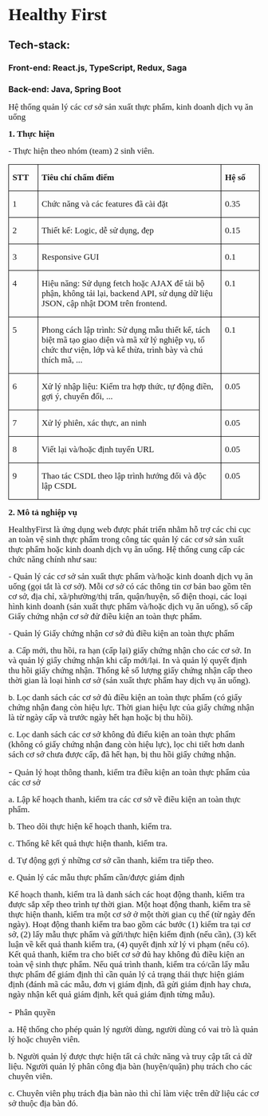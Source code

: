 <div class="container">

<div class="WordSection1">
<span style="font-size:13.0pt;font-family:&quot;Times New Roman&quot;,&quot;serif&quot;"><h1>Healthy First</h1></span>

<h2><b>
Tech-stack:
</b></h2>
<h3>Front-end: React.js, TypeScript, Redux, Saga</h3>
<h3>Back-end: Java, Spring Boot</h3>

<span style="font-size:13.0pt;
font-family:&quot;Times New Roman&quot;,&quot;serif&quot;">Hệ thống quản lý các cơ sở sản xuất thực phẩm, kinh doanh dịch vụ <span class="GramE">ăn</span> uống</span>

<span style="font-size:13.0pt;
font-family:&quot;Times New Roman&quot;,&quot;serif&quot;"></span>

**<span style="font-size:13.0pt;font-family:&quot;Times New Roman&quot;,&quot;serif&quot;">1. Thực hiện</span>**

<span style="font-size:13.0pt;
font-family:&quot;Times New Roman&quot;,&quot;serif&quot;">- Thực hiện <span class="GramE">theo</span> nhóm (team) 2 sinh viên.</span>

<span style="font-size:13.0pt;
font-family:&quot;Times New Roman&quot;,&quot;serif&quot;"></span>

<table class="MsoNormalTable" style="border-collapse:collapse;border:none;mso-border-alt:solid black .5pt;
 mso-border-themecolor:text1;mso-yfti-tbllook:1184;mso-padding-alt:0in 5.4pt 0in 5.4pt" cellspacing="0" cellpadding="0" border="1">

<tbody>

<tr style="mso-yfti-irow:0;mso-yfti-firstrow:yes">

<td style="width:36.9pt;border:solid black 1.0pt;
  mso-border-themecolor:text1;mso-border-alt:solid black .5pt;mso-border-themecolor:
  text1;padding:0in 5.4pt 0in 5.4pt" width="49" valign="top">

**<span style="font-size:13.0pt;font-family:&quot;Times New Roman&quot;,&quot;serif&quot;">STT</span>**

</td>

<td style="width:382.5pt;border:solid black 1.0pt;
  mso-border-themecolor:text1;border-left:none;mso-border-left-alt:solid black .5pt;
  mso-border-left-themecolor:text1;mso-border-alt:solid black .5pt;mso-border-themecolor:
  text1;padding:0in 5.4pt 0in 5.4pt" width="510" valign="top">

**<span style="font-size:13.0pt;font-family:&quot;Times New Roman&quot;,&quot;serif&quot;">Tiêu chí chấm điểm</span>**

</td>

<td style="width:59.4pt;border:solid black 1.0pt;
  mso-border-themecolor:text1;border-left:none;mso-border-left-alt:solid black .5pt;
  mso-border-left-themecolor:text1;mso-border-alt:solid black .5pt;mso-border-themecolor:
  text1;padding:0in 5.4pt 0in 5.4pt" width="79" valign="top">

**<span style="font-size:13.0pt;font-family:
  &quot;Times New Roman&quot;,&quot;serif&quot;">Hệ số</span>**

</td>

</tr>

<tr style="mso-yfti-irow:1">

<td style="width:36.9pt;border:solid black 1.0pt;
  mso-border-themecolor:text1;border-top:none;mso-border-top-alt:solid black .5pt;
  mso-border-top-themecolor:text1;mso-border-alt:solid black .5pt;mso-border-themecolor:
  text1;padding:0in 5.4pt 0in 5.4pt" width="49" valign="top">

<span style="font-size:13.0pt;font-family:&quot;Times New Roman&quot;,&quot;serif&quot;">1</span>

</td>

<td style="width:382.5pt;border-top:none;border-left:
  none;border-bottom:solid black 1.0pt;mso-border-bottom-themecolor:text1;
  border-right:solid black 1.0pt;mso-border-right-themecolor:text1;mso-border-top-alt:
  solid black .5pt;mso-border-top-themecolor:text1;mso-border-left-alt:solid black .5pt;
  mso-border-left-themecolor:text1;mso-border-alt:solid black .5pt;mso-border-themecolor:
  text1;padding:0in 5.4pt 0in 5.4pt" width="510" valign="top">

<span style="font-size:13.0pt;font-family:&quot;Times New Roman&quot;,&quot;serif&quot;">Chức năng và các features đã cài đặt</span>

</td>

<td style="width:59.4pt;border-top:none;border-left:none;
  border-bottom:solid black 1.0pt;mso-border-bottom-themecolor:text1;
  border-right:solid black 1.0pt;mso-border-right-themecolor:text1;mso-border-top-alt:
  solid black .5pt;mso-border-top-themecolor:text1;mso-border-left-alt:solid black .5pt;
  mso-border-left-themecolor:text1;mso-border-alt:solid black .5pt;mso-border-themecolor:
  text1;padding:0in 5.4pt 0in 5.4pt" width="79" valign="top">

<span style="font-size:13.0pt;font-family:&quot;Times New Roman&quot;,&quot;serif&quot;">0.35</span>

</td>

</tr>

<tr style="mso-yfti-irow:2">

<td style="width:36.9pt;border:solid black 1.0pt;
  mso-border-themecolor:text1;border-top:none;mso-border-top-alt:solid black .5pt;
  mso-border-top-themecolor:text1;mso-border-alt:solid black .5pt;mso-border-themecolor:
  text1;padding:0in 5.4pt 0in 5.4pt" width="49" valign="top">

<span style="font-size:13.0pt;font-family:&quot;Times New Roman&quot;,&quot;serif&quot;">2</span>

</td>

<td style="width:382.5pt;border-top:none;border-left:
  none;border-bottom:solid black 1.0pt;mso-border-bottom-themecolor:text1;
  border-right:solid black 1.0pt;mso-border-right-themecolor:text1;mso-border-top-alt:
  solid black .5pt;mso-border-top-themecolor:text1;mso-border-left-alt:solid black .5pt;
  mso-border-left-themecolor:text1;mso-border-alt:solid black .5pt;mso-border-themecolor:
  text1;padding:0in 5.4pt 0in 5.4pt" width="510" valign="top">

<span style="font-size:13.0pt;font-family:&quot;Times New Roman&quot;,&quot;serif&quot;">Thiết kế: Logic, dễ sử dụng, đẹp</span>

</td>

<td style="width:59.4pt;border-top:none;border-left:none;
  border-bottom:solid black 1.0pt;mso-border-bottom-themecolor:text1;
  border-right:solid black 1.0pt;mso-border-right-themecolor:text1;mso-border-top-alt:
  solid black .5pt;mso-border-top-themecolor:text1;mso-border-left-alt:solid black .5pt;
  mso-border-left-themecolor:text1;mso-border-alt:solid black .5pt;mso-border-themecolor:
  text1;padding:0in 5.4pt 0in 5.4pt" width="79" valign="top">

<span style="font-size:13.0pt;font-family:&quot;Times New Roman&quot;,&quot;serif&quot;">0.15</span>

</td>

</tr>

<tr style="mso-yfti-irow:3">

<td style="width:36.9pt;border:solid black 1.0pt;
  mso-border-themecolor:text1;border-top:none;mso-border-top-alt:solid black .5pt;
  mso-border-top-themecolor:text1;mso-border-alt:solid black .5pt;mso-border-themecolor:
  text1;padding:0in 5.4pt 0in 5.4pt" width="49" valign="top">

<span style="font-size:13.0pt;font-family:&quot;Times New Roman&quot;,&quot;serif&quot;">3</span>

</td>

<td style="width:382.5pt;border-top:none;border-left:
  none;border-bottom:solid black 1.0pt;mso-border-bottom-themecolor:text1;
  border-right:solid black 1.0pt;mso-border-right-themecolor:text1;mso-border-top-alt:
  solid black .5pt;mso-border-top-themecolor:text1;mso-border-left-alt:solid black .5pt;
  mso-border-left-themecolor:text1;mso-border-alt:solid black .5pt;mso-border-themecolor:
  text1;padding:0in 5.4pt 0in 5.4pt" width="510" valign="top">

<span style="font-size:13.0pt;font-family:&quot;Times New Roman&quot;,&quot;serif&quot;">Responsive GUI</span>

</td>

<td style="width:59.4pt;border-top:none;border-left:none;
  border-bottom:solid black 1.0pt;mso-border-bottom-themecolor:text1;
  border-right:solid black 1.0pt;mso-border-right-themecolor:text1;mso-border-top-alt:
  solid black .5pt;mso-border-top-themecolor:text1;mso-border-left-alt:solid black .5pt;
  mso-border-left-themecolor:text1;mso-border-alt:solid black .5pt;mso-border-themecolor:
  text1;padding:0in 5.4pt 0in 5.4pt" width="79" valign="top">

<span style="font-size:13.0pt;font-family:&quot;Times New Roman&quot;,&quot;serif&quot;">0.1</span>

</td>

</tr>

<tr style="mso-yfti-irow:4">

<td style="width:36.9pt;border:solid black 1.0pt;
  mso-border-themecolor:text1;border-top:none;mso-border-top-alt:solid black .5pt;
  mso-border-top-themecolor:text1;mso-border-alt:solid black .5pt;mso-border-themecolor:
  text1;padding:0in 5.4pt 0in 5.4pt" width="49" valign="top">

<span style="font-size:13.0pt;font-family:&quot;Times New Roman&quot;,&quot;serif&quot;">4</span>

</td>

<td style="width:382.5pt;border-top:none;border-left:
  none;border-bottom:solid black 1.0pt;mso-border-bottom-themecolor:text1;
  border-right:solid black 1.0pt;mso-border-right-themecolor:text1;mso-border-top-alt:
  solid black .5pt;mso-border-top-themecolor:text1;mso-border-left-alt:solid black .5pt;
  mso-border-left-themecolor:text1;mso-border-alt:solid black .5pt;mso-border-themecolor:
  text1;padding:0in 5.4pt 0in 5.4pt" width="510" valign="top">

<span style="font-size:13.0pt;font-family:&quot;Times New Roman&quot;,&quot;serif&quot;">Hiệu năng: Sử dụng fetch hoặc AJAX để tải bộ phận, không tải lại, backend API, sử dụng dữ liệu JSON, <span class="GramE">cập</span> nhật DOM trên frontend.</span>

</td>

<td style="width:59.4pt;border-top:none;border-left:none;
  border-bottom:solid black 1.0pt;mso-border-bottom-themecolor:text1;
  border-right:solid black 1.0pt;mso-border-right-themecolor:text1;mso-border-top-alt:
  solid black .5pt;mso-border-top-themecolor:text1;mso-border-left-alt:solid black .5pt;
  mso-border-left-themecolor:text1;mso-border-alt:solid black .5pt;mso-border-themecolor:
  text1;padding:0in 5.4pt 0in 5.4pt" width="79" valign="top">

<span style="font-size:13.0pt;font-family:&quot;Times New Roman&quot;,&quot;serif&quot;">0.1</span>

</td>

</tr>

<tr style="mso-yfti-irow:5">

<td style="width:36.9pt;border:solid black 1.0pt;
  mso-border-themecolor:text1;border-top:none;mso-border-top-alt:solid black .5pt;
  mso-border-top-themecolor:text1;mso-border-alt:solid black .5pt;mso-border-themecolor:
  text1;padding:0in 5.4pt 0in 5.4pt" width="49" valign="top">

<span style="font-size:13.0pt;font-family:&quot;Times New Roman&quot;,&quot;serif&quot;">5</span>

</td>

<td style="width:382.5pt;border-top:none;border-left:
  none;border-bottom:solid black 1.0pt;mso-border-bottom-themecolor:text1;
  border-right:solid black 1.0pt;mso-border-right-themecolor:text1;mso-border-top-alt:
  solid black .5pt;mso-border-top-themecolor:text1;mso-border-left-alt:solid black .5pt;
  mso-border-left-themecolor:text1;mso-border-alt:solid black .5pt;mso-border-themecolor:
  text1;padding:0in 5.4pt 0in 5.4pt" width="510" valign="top">

<span style="font-size:13.0pt;font-family:&quot;Times New Roman&quot;,&quot;serif&quot;">Phong cách lập trình: Sử dụng mẫu thiết kế, tách biệt mã tạo giao diện và mã xử lý nghiệp vụ, tổ chức thư viện, lớp và kế thừa, trình bày và chú thích mã<span class="GramE">, ...</span></span>

</td>

<td style="width:59.4pt;border-top:none;border-left:none;
  border-bottom:solid black 1.0pt;mso-border-bottom-themecolor:text1;
  border-right:solid black 1.0pt;mso-border-right-themecolor:text1;mso-border-top-alt:
  solid black .5pt;mso-border-top-themecolor:text1;mso-border-left-alt:solid black .5pt;
  mso-border-left-themecolor:text1;mso-border-alt:solid black .5pt;mso-border-themecolor:
  text1;padding:0in 5.4pt 0in 5.4pt" width="79" valign="top">

<span style="font-size:13.0pt;font-family:&quot;Times New Roman&quot;,&quot;serif&quot;">0.1</span>

</td>

</tr>

<tr style="mso-yfti-irow:6">

<td style="width:36.9pt;border:solid black 1.0pt;
  mso-border-themecolor:text1;border-top:none;mso-border-top-alt:solid black .5pt;
  mso-border-top-themecolor:text1;mso-border-alt:solid black .5pt;mso-border-themecolor:
  text1;padding:0in 5.4pt 0in 5.4pt" width="49" valign="top">

<span style="font-size:13.0pt;font-family:&quot;Times New Roman&quot;,&quot;serif&quot;">6</span>

</td>

<td style="width:382.5pt;border-top:none;border-left:
  none;border-bottom:solid black 1.0pt;mso-border-bottom-themecolor:text1;
  border-right:solid black 1.0pt;mso-border-right-themecolor:text1;mso-border-top-alt:
  solid black .5pt;mso-border-top-themecolor:text1;mso-border-left-alt:solid black .5pt;
  mso-border-left-themecolor:text1;mso-border-alt:solid black .5pt;mso-border-themecolor:
  text1;padding:0in 5.4pt 0in 5.4pt" width="510" valign="top">

<span style="font-size:13.0pt;font-family:&quot;Times New Roman&quot;,&quot;serif&quot;">Xử lý nhập liệu: Kiểm tra hợp thức, tự động điền, gợi ý, chuyển đổi<span class="GramE">, ...</span></span>

</td>

<td style="width:59.4pt;border-top:none;border-left:none;
  border-bottom:solid black 1.0pt;mso-border-bottom-themecolor:text1;
  border-right:solid black 1.0pt;mso-border-right-themecolor:text1;mso-border-top-alt:
  solid black .5pt;mso-border-top-themecolor:text1;mso-border-left-alt:solid black .5pt;
  mso-border-left-themecolor:text1;mso-border-alt:solid black .5pt;mso-border-themecolor:
  text1;padding:0in 5.4pt 0in 5.4pt" width="79" valign="top">

<span style="font-size:13.0pt;font-family:&quot;Times New Roman&quot;,&quot;serif&quot;">0.05</span>

</td>

</tr>

<tr style="mso-yfti-irow:7">

<td style="width:36.9pt;border:solid black 1.0pt;
  mso-border-themecolor:text1;border-top:none;mso-border-top-alt:solid black .5pt;
  mso-border-top-themecolor:text1;mso-border-alt:solid black .5pt;mso-border-themecolor:
  text1;padding:0in 5.4pt 0in 5.4pt" width="49" valign="top">

<span style="font-size:13.0pt;font-family:&quot;Times New Roman&quot;,&quot;serif&quot;">7</span>

</td>

<td style="width:382.5pt;border-top:none;border-left:
  none;border-bottom:solid black 1.0pt;mso-border-bottom-themecolor:text1;
  border-right:solid black 1.0pt;mso-border-right-themecolor:text1;mso-border-top-alt:
  solid black .5pt;mso-border-top-themecolor:text1;mso-border-left-alt:solid black .5pt;
  mso-border-left-themecolor:text1;mso-border-alt:solid black .5pt;mso-border-themecolor:
  text1;padding:0in 5.4pt 0in 5.4pt" width="510" valign="top">

<span style="font-size:13.0pt;font-family:&quot;Times New Roman&quot;,&quot;serif&quot;">Xử lý phiên, xác thực, an ninh</span>

</td>

<td style="width:59.4pt;border-top:none;border-left:none;
  border-bottom:solid black 1.0pt;mso-border-bottom-themecolor:text1;
  border-right:solid black 1.0pt;mso-border-right-themecolor:text1;mso-border-top-alt:
  solid black .5pt;mso-border-top-themecolor:text1;mso-border-left-alt:solid black .5pt;
  mso-border-left-themecolor:text1;mso-border-alt:solid black .5pt;mso-border-themecolor:
  text1;padding:0in 5.4pt 0in 5.4pt" width="79" valign="top">

<span style="font-size:13.0pt;font-family:&quot;Times New Roman&quot;,&quot;serif&quot;">0.05</span>

</td>

</tr>

<tr style="mso-yfti-irow:8">

<td style="width:36.9pt;border:solid black 1.0pt;
  mso-border-themecolor:text1;border-top:none;mso-border-top-alt:solid black .5pt;
  mso-border-top-themecolor:text1;mso-border-alt:solid black .5pt;mso-border-themecolor:
  text1;padding:0in 5.4pt 0in 5.4pt" width="49" valign="top">

<span style="font-size:13.0pt;font-family:&quot;Times New Roman&quot;,&quot;serif&quot;">8</span>

</td>

<td style="width:382.5pt;border-top:none;border-left:
  none;border-bottom:solid black 1.0pt;mso-border-bottom-themecolor:text1;
  border-right:solid black 1.0pt;mso-border-right-themecolor:text1;mso-border-top-alt:
  solid black .5pt;mso-border-top-themecolor:text1;mso-border-left-alt:solid black .5pt;
  mso-border-left-themecolor:text1;mso-border-alt:solid black .5pt;mso-border-themecolor:
  text1;padding:0in 5.4pt 0in 5.4pt" width="510" valign="top">

<span style="font-size:13.0pt;font-family:&quot;Times New Roman&quot;,&quot;serif&quot;">Viết lại và/hoặc định tuyến URL</span>

</td>

<td style="width:59.4pt;border-top:none;border-left:none;
  border-bottom:solid black 1.0pt;mso-border-bottom-themecolor:text1;
  border-right:solid black 1.0pt;mso-border-right-themecolor:text1;mso-border-top-alt:
  solid black .5pt;mso-border-top-themecolor:text1;mso-border-left-alt:solid black .5pt;
  mso-border-left-themecolor:text1;mso-border-alt:solid black .5pt;mso-border-themecolor:
  text1;padding:0in 5.4pt 0in 5.4pt" width="79" valign="top">

<span style="font-size:13.0pt;font-family:&quot;Times New Roman&quot;,&quot;serif&quot;">0.05</span>

</td>

</tr>

<tr style="mso-yfti-irow:9;mso-yfti-lastrow:yes">

<td style="width:36.9pt;border:solid black 1.0pt;
  mso-border-themecolor:text1;border-top:none;mso-border-top-alt:solid black .5pt;
  mso-border-top-themecolor:text1;mso-border-alt:solid black .5pt;mso-border-themecolor:
  text1;padding:0in 5.4pt 0in 5.4pt" width="49" valign="top">

<span style="font-size:13.0pt;font-family:&quot;Times New Roman&quot;,&quot;serif&quot;">9</span>

</td>

<td style="width:382.5pt;border-top:none;border-left:
  none;border-bottom:solid black 1.0pt;mso-border-bottom-themecolor:text1;
  border-right:solid black 1.0pt;mso-border-right-themecolor:text1;mso-border-top-alt:
  solid black .5pt;mso-border-top-themecolor:text1;mso-border-left-alt:solid black .5pt;
  mso-border-left-themecolor:text1;mso-border-alt:solid black .5pt;mso-border-themecolor:
  text1;padding:0in 5.4pt 0in 5.4pt" width="510" valign="top">

<span style="font-size:13.0pt;font-family:&quot;Times New Roman&quot;,&quot;serif&quot;">Thao tác CSDL theo lập trình hướng đối và độc lập CSDL</span>

</td>

<td style="width:59.4pt;border-top:none;border-left:none;
  border-bottom:solid black 1.0pt;mso-border-bottom-themecolor:text1;
  border-right:solid black 1.0pt;mso-border-right-themecolor:text1;mso-border-top-alt:
  solid black .5pt;mso-border-top-themecolor:text1;mso-border-left-alt:solid black .5pt;
  mso-border-left-themecolor:text1;mso-border-alt:solid black .5pt;mso-border-themecolor:
  text1;padding:0in 5.4pt 0in 5.4pt" width="79" valign="top">

<span style="font-size:13.0pt;font-family:&quot;Times New Roman&quot;,&quot;serif&quot;">0.05</span>

</td>

</tr>

</tbody>

</table>

**<span style="font-size:13.0pt;font-family:&quot;Times New Roman&quot;,&quot;serif&quot;"></span>**

**<span style="font-size:13.0pt;font-family:&quot;Times New Roman&quot;,&quot;serif&quot;">2. Mô tả nghiệp vụ</span>**

<span style="font-size:13.0pt;
font-family:&quot;Times New Roman&quot;,&quot;serif&quot;"></span>

<span style="font-size:13.0pt;font-family:&quot;Times New Roman&quot;,&quot;serif&quot;">HealthyFirst là ứng dụng web được phát triển nhằm hỗ trợ các chi cục an toàn vệ sinh thực <span class="GramE">phẩm<span style="mso-spacerun:yes"></span> trong</span><span style="mso-spacerun:yes"></span> công tác<span style="mso-spacerun:yes"></span> quản lý các cơ sở sản xuất thực phẩm hoặc kinh doanh dịch vụ ăn uống. Hệ thống cung cấp các chức năng chính như sau:</span>

<span style="font-size:13.0pt;font-family:&quot;Times New Roman&quot;,&quot;serif&quot;"></span>

<span style="mso-ascii-font-family:Calibri;mso-fareast-font-family:Calibri;
mso-hansi-font-family:Calibri;mso-bidi-font-family:Calibri"><span style="mso-list:Ignore">-<span style="font:7.0pt &quot;Times New Roman&quot;"></span> </span></span><span style="font-size:13.0pt;font-family:&quot;Times New Roman&quot;,&quot;serif&quot;">Quản lý các cơ sở sản xuất thực phẩm và/hoặc kinh doanh dịch vụ <span class="GramE">ăn</span> uống (gọi tắt là cơ sở). Mỗi cơ sở có các thông tin cơ bản bao gồm tên cơ sở, địa chỉ, xã/phường/thị trấn, quận/huyện, số điện thoại, các loại hình kinh doanh (sản xuất thực phẩm và/hoặc dịch vụ ăn uống), số cấp Giấy chứng nhận cơ sở đử điều kiện an toàn thực phẩm.</span>

<span style="mso-ascii-font-family:Calibri;mso-fareast-font-family:Calibri;
mso-hansi-font-family:Calibri;mso-bidi-font-family:Calibri"><span style="mso-list:Ignore">-<span style="font:7.0pt &quot;Times New Roman&quot;"></span> </span></span><span style="font-size:13.0pt;font-family:&quot;Times New Roman&quot;,&quot;serif&quot;">Quản lý Giấy chứng nhận cơ sở đủ điều kiện an toàn thực phẩm</span>

<span style="mso-bidi-font-family:
Calibri;mso-bidi-theme-font:minor-latin"><span style="mso-list:Ignore">a.<span style="font:7.0pt &quot;Times New Roman&quot;"></span> </span></span><span style="font-size:13.0pt;font-family:&quot;Times New Roman&quot;,&quot;serif&quot;">Cấp mới, <span class="GramE">thu</span> hồi, ra hạn (cấp lại) giấy chứng nhận cho các cơ sở. In và quản lý giấy chứng nhận khi cấp mới/lại. In và quản lý quyết định <span class="GramE">thu</span> hồi giấy chứng nhận. Thống kê số lượng giấy chứng nhận cấp <span class="GramE">theo</span> thời gian là loại hình cơ sở (sản xuất thực phẩm hay dịch vụ ăn uống).</span>

<span style="mso-bidi-font-family:
Calibri;mso-bidi-theme-font:minor-latin"><span style="mso-list:Ignore">b.<span style="font:7.0pt &quot;Times New Roman&quot;"></span> </span></span><span style="font-size:13.0pt;font-family:&quot;Times New Roman&quot;,&quot;serif&quot;">Lọc danh sách các cơ sở đủ điều kiện <span class="GramE">an</span> toàn thực phẩm (có giấy chứng nhận đang còn hiệu lực. Thời gian hiệu lực của giấy chứng nhận là từ ngày cấp và trước ngày hết hạn hoặc bị <span class="GramE">thu</span> hồi).</span>

<span style="mso-bidi-font-family:
Calibri;mso-bidi-theme-font:minor-latin"><span style="mso-list:Ignore">c.<span style="font:7.0pt &quot;Times New Roman&quot;"></span> </span></span><span style="font-size:13.0pt;font-family:&quot;Times New Roman&quot;,&quot;serif&quot;">Lọc danh sách các cơ sở không đủ điểu kiện an toàn thực phẩm (không có giấy chứng nhận đang còn hiệu lực), lọc chi tiết hơn danh sách cơ sở chưa được cấp, đã hết hạn, bị <span class="GramE">thu</span> hồi giấy chứng nhận.</span>

<span style="font-size:13.0pt;mso-ascii-font-family:Calibri;mso-fareast-font-family:
Calibri;mso-hansi-font-family:Calibri;mso-bidi-font-family:Calibri"><span style="mso-list:Ignore">-<span style="font:7.0pt &quot;Times New Roman&quot;"></span> </span></span><span style="font-size:13.0pt;font-family:&quot;Times New Roman&quot;,&quot;serif&quot;">Quản lý hoạt thông thanh, kiểm tra điều kiện an toàn thực phẩm của các cơ sở</span>

<span style="font-size:
13.0pt;font-family:&quot;Times New Roman&quot;,&quot;serif&quot;;mso-fareast-font-family:&quot;Times New Roman&quot;"><span style="mso-list:Ignore">a.<span style="font:7.0pt &quot;Times New Roman&quot;"></span> </span></span><span style="font-size:13.0pt;font-family:&quot;Times New Roman&quot;,&quot;serif&quot;">Lập kế hoạch thanh, kiểm tra các cơ sở về điều kiện <span class="GramE">an</span> toàn thực phẩm.</span>

<span style="font-size:
13.0pt;font-family:&quot;Times New Roman&quot;,&quot;serif&quot;;mso-fareast-font-family:&quot;Times New Roman&quot;"><span style="mso-list:Ignore">b.<span style="font:7.0pt &quot;Times New Roman&quot;"></span> </span></span><span style="font-size:13.0pt;font-family:&quot;Times New Roman&quot;,&quot;serif&quot;">Theo dõi thực hiện kế hoạch thanh, kiểm tra.</span>

<span style="font-size:
13.0pt;font-family:&quot;Times New Roman&quot;,&quot;serif&quot;;mso-fareast-font-family:&quot;Times New Roman&quot;"><span style="mso-list:Ignore">c.<span style="font:7.0pt &quot;Times New Roman&quot;"></span> </span></span><span style="font-size:13.0pt;font-family:&quot;Times New Roman&quot;,&quot;serif&quot;">Thống kê kết quả thực hiện thanh, kiểm tra.</span>

<span style="font-size:
13.0pt;font-family:&quot;Times New Roman&quot;,&quot;serif&quot;;mso-fareast-font-family:&quot;Times New Roman&quot;"><span style="mso-list:Ignore">d.<span style="font:7.0pt &quot;Times New Roman&quot;"></span> </span></span><span style="font-size:13.0pt;font-family:&quot;Times New Roman&quot;,&quot;serif&quot;">Tự động gợi ý những cơ sở cần thanh, kiểm tra tiếp <span class="GramE">theo</span>.</span>

<span style="font-size:
13.0pt;font-family:&quot;Times New Roman&quot;,&quot;serif&quot;;mso-fareast-font-family:&quot;Times New Roman&quot;"><span style="mso-list:Ignore">e.<span style="font:7.0pt &quot;Times New Roman&quot;"></span> </span></span><span style="font-size:13.0pt;font-family:&quot;Times New Roman&quot;,&quot;serif&quot;">Quản lý các mẫu thực phẩm cần/được giám định</span>

<span style="font-size:13.0pt;
font-family:&quot;Times New Roman&quot;,&quot;serif&quot;">Kế hoạch thanh, kiểm tra là danh sách các hoạt động thanh, kiểm tra được sắp xếp <span class="GramE">theo</span> trình tự thời gian. <span class="GramE">Một hoạt động thanh, kiểm tra sẽ thực hiện thanh, kiểm tra một cơ sở ở một thời gian cụ thể (từ ngày đến ngày).</span> Hoạt động thanh kiểm tra bao gồm các bước (1) kiểm tra tại cơ sở, (2) lấy mẫu thực phẩm và gửi/thực hiện kiểm định (nếu cần), (3) kết luận về kết quả thanh kiểm tra, (4) quyết định xử lý vi phạm (nếu có). Kết quả thanh, kiểm tra cho biết cơ sở đủ hay không đủ điều kiện <span class="GramE">an</span> toàn vệ sinh thực phẩm. <span class="GramE">Nếu quá trình thanh, kiểm tra có/cần lấy mẫu thực phẩm để giám định thì cần quản lý cả trạng thái thực hiện giám định (đánh mã các mẫu, đơn vị giám định, đã gửi giám định hay chưa, ngày nhận kết quả giám định, kết quả giám định từng mẫu).</span></span>

<span style="font-size:13.0pt;mso-ascii-font-family:Calibri;mso-fareast-font-family:
Calibri;mso-hansi-font-family:Calibri;mso-bidi-font-family:Calibri"><span style="mso-list:Ignore">-<span style="font:7.0pt &quot;Times New Roman&quot;"></span> </span></span><span style="font-size:13.0pt;font-family:&quot;Times New Roman&quot;,&quot;serif&quot;">Phân quyền</span>

<span style="font-size:
13.0pt;font-family:&quot;Times New Roman&quot;,&quot;serif&quot;;mso-fareast-font-family:&quot;Times New Roman&quot;"><span style="mso-list:Ignore">a.<span style="font:7.0pt &quot;Times New Roman&quot;"></span> </span></span><span style="font-size:13.0pt;font-family:&quot;Times New Roman&quot;,&quot;serif&quot;">Hệ thống cho phép quản lý người dùng, người dùng có vai trò là quản lý hoặc chuyên viên.</span>

<span style="font-size:
13.0pt;font-family:&quot;Times New Roman&quot;,&quot;serif&quot;;mso-fareast-font-family:&quot;Times New Roman&quot;"><span style="mso-list:Ignore">b.<span style="font:7.0pt &quot;Times New Roman&quot;"></span> </span></span><span style="font-size:13.0pt;font-family:&quot;Times New Roman&quot;,&quot;serif&quot;">Người quản lý được thực hiện tất cả chức năng và truy cập tất cả dữ liệu. Người quản lý phân công địa bàn (huyện/quận) phụ trách cho các chuyên viên.</span>

<span style="font-size:
13.0pt;font-family:&quot;Times New Roman&quot;,&quot;serif&quot;;mso-fareast-font-family:&quot;Times New Roman&quot;"><span style="mso-list:Ignore">c.<span style="font:7.0pt &quot;Times New Roman&quot;"></span> </span></span><span style="font-size:13.0pt;font-family:&quot;Times New Roman&quot;,&quot;serif&quot;">Chuyên viên phụ trách địa bàn nào thì chỉ làm việc trên dữ liệu các cơ sở thuộc địa bàn đó.</span>

<span style="font-size:13.0pt;
font-family:&quot;Times New Roman&quot;,&quot;serif&quot;"></span>

<span style="font-size:13.0pt;
font-family:&quot;Times New Roman&quot;,&quot;serif&quot;"></span>

